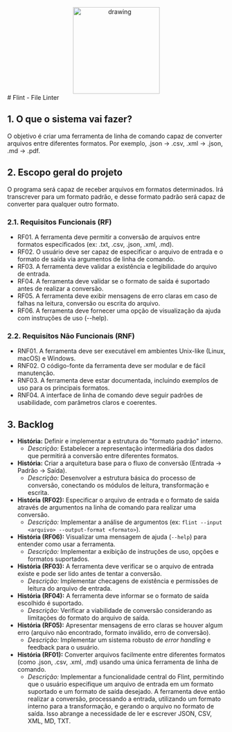 <div align="center">
  <img src="https://raw.githubusercontent.com/rodrigoacs/flint/refs/heads/main/assets/logo/flint-logo.png" alt="drawing" width="200"/>
</div>
# Flint - File Linter

## 1. O que o sistema vai fazer?
O objetivo é criar uma ferramenta de linha de comando capaz de converter arquivos entre diferentes formatos. Por exemplo, .json -> .csv, .xml -> .json, .md -> .pdf.

## 2. Escopo geral do projeto
O programa será capaz de receber arquivos em formatos determinados. Irá transcrever para um formato padrão, e desse formato padrão será capaz de converter para qualquer outro formato.

### 2.1. Requisitos Funcionais (RF)
* RF01. A ferramenta deve permitir a conversão de arquivos entre formatos especificados (ex: .txt, .csv, .json, .xml, .md).
* RF02. O usuário deve ser capaz de especificar o arquivo de entrada e o formato de saída via argumentos de linha de comando.
* RF03. A ferramenta deve validar a existência e legibilidade do arquivo de entrada.
* RF04. A ferramenta deve validar se o formato de saída é suportado antes de realizar a conversão.
* RF05. A ferramenta deve exibir mensagens de erro claras em caso de falhas na leitura, conversão ou escrita do arquivo.
* RF06. A ferramenta deve fornecer uma opção de visualização da ajuda com instruções de uso (--help).

### 2.2. Requisitos Não Funcionais (RNF)

* RNF01. A ferramenta deve ser executável em ambientes Unix-like (Linux, macOS) e Windows.
* RNF02. O código-fonte da ferramenta deve ser modular e de fácil manutenção.
* RNF03. A ferramenta deve estar documentada, incluindo exemplos de uso para os principais formatos.
* RNF04. A interface de linha de comando deve seguir padrões de usabilidade, com parâmetros claros e coerentes.

## 3. Backlog 
* **História:** Definir e implementar a estrutura do "formato padrão" interno.
    * *Descrição:* Estabelecer a representação intermediária dos dados que permitirá a conversão entre diferentes formatos.
* **História:** Criar a arquitetura base para o fluxo de conversão (Entrada -> Padrão -> Saída).
    * *Descrição:* Desenvolver a estrutura básica do processo de conversão, conectando os módulos de leitura, transformação e escrita.
* **História (RF02):** Especificar o arquivo de entrada e o formato de saída através de argumentos na linha de comando para realizar uma conversão.
    * *Descrição:* Implementar a análise de argumentos (ex: `flint --input <arquivo> --output-format <formato>`).
* **História (RF06):** Visualizar uma mensagem de ajuda (`--help`) para entender como usar a ferramenta.
    * *Descrição:* Implementar a exibição de instruções de uso, opções e formatos suportados.
* **História (RF03):** A ferramenta deve verificar se o arquivo de entrada existe e pode ser lido antes de tentar a conversão.
    * *Descrição:* Implementar checagens de existência e permissões de leitura do arquivo de entrada.
* **História (RF04):** A ferramenta deve informar se o formato de saída escolhido é suportado.
    * *Descrição:* Verificar a viabilidade de conversão considerando as limitações do formato do arquivo de saída.
* **História (RF05):** Apresentar mensagens de erro claras se houver algum erro (arquivo não encontrado, formato inválido, erro de conversão).
    * *Descrição:* Implementar um sistema robusto de *error handling* e feedback para o usuário.
* **História (RF01):** Converter arquivos facilmente entre diferentes formatos (como .json, .csv, .xml, .md) usando uma única ferramenta de linha de comando.
    * *Descrição:* Implementar a funcionalidade central do Flint, permitindo que o usuário especifique um arquivo de entrada em um formato suportado e um formato de saída desejado. A ferramenta deve então realizar a conversão, processando a entrada, utilizando um formato interno para a transformação, e gerando o arquivo no formato de saída. Isso abrange a necessidade de ler e escrever JSON, CSV, XML, MD, TXT.
